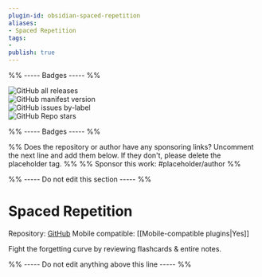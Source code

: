 ```yaml
---
plugin-id: obsidian-spaced-repetition
aliases:
- Spaced Repetition
tags: 
- 
publish: true
---
```


%% ----- Badges ----- %%

![GitHub all releases](https://img.shields.io/github/downloads/st3v3nmw/obsidian-spaced-repetition/total?color=573E7A&logo=github&style=for-the-badge)   
![GitHub manifest version](https://img.shields.io/github/manifest-json/v/st3v3nmw/obsidian-spaced-repetition?color=573E7A&logo=github&style=for-the-badge)   
![GitHub issues by-label](https://img.shields.io/github/issues/st3v3nmw/obsidian-spaced-repetition/help%20wanted?color=573E7A&logo=github&style=for-the-badge)   
![GitHub Repo stars](https://img.shields.io/github/stars/st3v3nmw/obsidian-spaced-repetition?color=573E7A&logo=github&style=for-the-badge)

%% ----- Badges ----- %%

%% Does the repository or author have any sponsoring links? Uncomment the next line and add them below. If they don't, please delete the placeholder tag. %%
%% Sponsor this work: #placeholder/author %%

%% ----- Do not edit this section ----- %%

# Spaced Repetition

Repository: [GitHub](https://github.com/st3v3nmw/obsidian-spaced-repetition)
Mobile compatible: [[Mobile-compatible plugins|Yes]]

Fight the forgetting curve by reviewing flashcards & entire notes.

%% ----- Do not edit anything above this line ----- %% 

